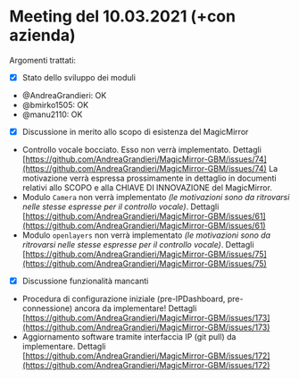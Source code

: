 # Meeting del 10.03.2021 (+con azienda)

Argomenti trattati:

- [x] Stato dello sviluppo dei moduli

- @AndreaGrandieri: OK
- @bmirko1505: OK
- @manu2110: OK

- [x] Discussione in merito allo scopo di esistenza del MagicMirror

- Controllo vocale bocciato. Esso non verrà implementato. Dettagli [https://github.com/AndreaGrandieri/MagicMirror-GBM/issues/74](https://github.com/AndreaGrandieri/MagicMirror-GBM/issues/74)
  La motivazione verrà espressa prossimamente in dettaglio in documenti relativi allo SCOPO e alla CHIAVE DI INNOVAZIONE del MagicMirror.
- Modulo `Camera` non verrà implementato _(le motivazioni sono da ritrovarsi nelle stesse espresse per il controllo vocale)_. Dettagli [https://github.com/AndreaGrandieri/MagicMirror-GBM/issues/61](https://github.com/AndreaGrandieri/MagicMirror-GBM/issues/61)
- Modulo `openlayers` non verrà implementato _(le motivazioni sono da ritrovarsi nelle stesse espresse per il controllo vocale)_. Dettagli [https://github.com/AndreaGrandieri/MagicMirror-GBM/issues/75](https://github.com/AndreaGrandieri/MagicMirror-GBM/issues/75)
  
- [x] Discussione funzionalità mancanti

- Procedura di configurazione iniziale (pre-IPDashboard, pre-connessione) ancora da implementare! Dettagli [https://github.com/AndreaGrandieri/MagicMirror-GBM/issues/173](https://github.com/AndreaGrandieri/MagicMirror-GBM/issues/173)
- Aggiornamento software tramite interfaccia IP (git pull) da implementare. Dettagli [https://github.com/AndreaGrandieri/MagicMirror-GBM/issues/172](https://github.com/AndreaGrandieri/MagicMirror-GBM/issues/172)
